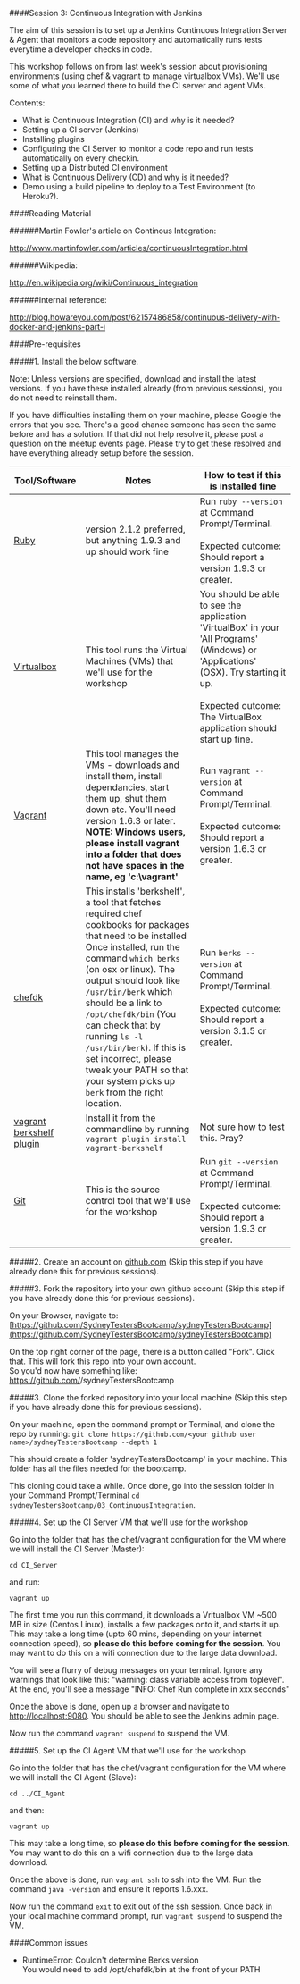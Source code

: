 ####Session 3: Continuous Integration with Jenkins

The aim of this session is to set up a Jenkins Continuous Integration Server & Agent that monitors a code repository and automatically runs tests everytime a developer checks in code.

This workshop follows on from last week's session about provisioning environments (using chef & vagrant to manage virtualbox VMs). We'll use some of what you learned there to build the CI server and agent VMs.

Contents:
- What is Continuous Integration (CI) and why is it needed?
- Setting up a CI server (Jenkins)
- Installing plugins
- Configuring the CI Server to monitor a code repo and run tests automatically on every checkin.
- Setting up a Distributed CI environment
- What is Continuous Delivery (CD) and why is it needed?
- Demo using a build pipeline to deploy to a Test Environment (to Heroku?).


####Reading Material

######Martin Fowler's article on Continous Integration:

http://www.martinfowler.com/articles/continuousIntegration.html

######Wikipedia:

http://en.wikipedia.org/wiki/Continuous_integration

######Internal reference:

http://blog.howareyou.com/post/62157486858/continuous-delivery-with-docker-and-jenkins-part-i


####Pre-requisites

#####1. Install the below software.

Note: Unless versions are specified, download and install the latest versions. If you have these installed already (from previous sessions), you do not need to reinstall them.

If you have difficulties installing them on your machine, please Google the errors that you see. There's a good chance someone has seen the same before and has a solution. If that did not help resolve it, please post a question on the meetup events page. Please try to get these resolved and have everything already setup before the session.

| Tool/Software | Notes | How to test if this is installed fine |
| ------------- | ----- | ------------------------------------- |
| [Ruby](https://www.ruby-lang.org/en/) | version 2.1.2 preferred, but anything 1.9.3 and up should work fine | Run `ruby --version` at Command Prompt/Terminal. <br><br>Expected outcome: Should report a version 1.9.3 or greater. |
| [Virtualbox](https://www.virtualbox.org/) | This tool runs the Virtual Machines (VMs) that we'll use for the workshop | You should be able to see the application 'VirtualBox' in your 'All Programs' (Windows) or 'Applications' (OSX). Try starting it up. <br><br>Expected outcome: The VirtualBox application should start up fine.|
| [Vagrant](https://www.vagrantup.com/) | This tool manages the VMs - downloads and install them, install dependancies, start them up, shut them down etc. You'll need version 1.6.3 or later. <br><b>NOTE: Windows users, please install vagrant into a folder that does not have spaces in the name, eg 'c:\vagrant' </b> | Run `vagrant --version` at Command Prompt/Terminal. <br><br>Expected outcome: Should report a version 1.6.3 or greater. |
| [chefdk](https://downloads.getchef.com/chef-dk) | This installs 'berkshelf', a tool that fetches required chef cookbooks for packages that need to be installed <br> Once installed, run the command `which berks` (on osx or linux). The output should look like `/usr/bin/berk` which should be a link to `/opt/chefdk/bin` (You can check that by running `ls -l /usr/bin/berk`). If this is set incorrect, please tweak your PATH so that your system picks up `berk` from the right location.| Run `berks --version` at Command Prompt/Terminal. <br><br>Expected outcome: Should report a version 3.1.5 or greater. |
| [vagrant berkshelf plugin](http://berkshelf.com/) | Install it from the commandline by running `vagrant plugin install vagrant-berkshelf` | Not sure how to test this. Pray? |
| [Git](http://git-scm.com/) | This is the source control tool that we'll use for the workshop | Run `git --version` at Command Prompt/Terminal. <br><br>Expected outcome: Should report a version 1.9.3 or greater. |


#####2. Create an account on [github.com](https://github.com/) (Skip this step if you have already done this for previous sessions).

#####3. Fork the repository into your own github account (Skip this step if you have already done this for previous sessions).

On your Browser, navigate to:
[https://github.com/SydneyTestersBootcamp/sydneyTestersBootcamp](https://github.com/SydneyTestersBootcamp/sydneyTestersBootcamp)

On the top right corner of the page, there is a button called "Fork". Click that. This will fork this repo into your own account. <br>So you'd now have something like:<br> https://github.com/<Your Github username>/sydneyTestersBootcamp

#####3. Clone the forked repository into your local machine (Skip this step if you have already done this for previous sessions).

On your machine, open the command prompt or Terminal, and clone the repo by running:
`git clone https://github.com/<your github user name>/sydneyTestersBootcamp --depth 1`

This should create a folder 'sydneyTestersBootcamp' in your machine. This folder has all the files needed for the bootcamp.

This cloning could take a while. Once done, go into the session folder in your Command Prompt/Terminal `cd sydneyTestersBootcamp/03_ContinuousIntegration`.

#####4. Set up the CI Server VM that we'll use for the workshop

Go into the folder that has the chef/vagrant configuration for the VM where we will install the CI Server (Master):

`cd CI_Server`

and run:

`vagrant up`

The first time you run this command, it downloads a Vritualbox VM ~500 MB in size (Centos Linux), installs a few packages onto it, and starts it up. This may take a long time (upto 60 mins, depending on your internet connection speed), so <b>please do this before coming for the session</b>. You may want to do this on a wifi connection due to the large data download.

You will see a flurry of debug messages on your terminal. Ignore any warnings that look like this: "warning: class variable access from toplevel". At the end, you'll see a message "INFO: Chef Run complete in xxx seconds"

Once the above is done, open up a browser and navigate to [http://localhost:9080](http://localhost:9080). You should be able to see the Jenkins admin page.

Now run the command `vagrant suspend` to suspend the VM.

#####5. Set up the CI Agent VM that we'll use for the workshop

Go into the folder that has the chef/vagrant configuration for the VM where we will install the CI Agent (Slave):

`cd ../CI_Agent`

and then:

`vagrant up`

This may take a long time, so <b>please do this before coming for the session</b>. You may want to do this on a wifi connection due to the large data download.

Once the above is done, run `vagrant ssh` to ssh into the VM. Run the command `java -version` and ensure it reports 1.6.xxx.

Now run the command `exit` to exit out of the ssh session. Once back in your local machine command prompt, run `vagrant suspend` to suspend the VM.

####Common issues

- RuntimeError: Couldn't determine Berks version<br>
You would need to add /opt/chefdk/bin at the front of your PATH